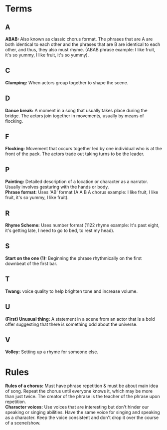 # Terms

## A
**ABAB:** Also known as classic chorus format. The phrases that are A are both identical to each other and the phrases that are B are identical to each other, and thus, they also must rhyme. (ABAB phrase example: I like fruit, it's so yummy, I like fruit, it's so yummy).  

## C
**Clumping:** When actors group together to shape the scene.  

## D
**Dance break:** A moment in a song that usually takes place during the bridge. The actors join together in movements, usually by means of flocking.  

## F
**Flocking:** Movement that occurs together led by one individual who is at the front of the pack. The actors trade out taking turns to be the leader.  

## P
**Painting:** Detailed description of a location or character as a narrator. Usually involves gesturing with the hands or body.  
**Phrase format:** Uses 'AB' format (A A B A chorus example: I like fruit, I like fruit, it's so yummy, I like fruit).

## R
**Rhyme Scheme:** Uses number format (1122 rhyme example: It's past eight, it's getting late, I need to go to bed, to rest my head).

## S
**Start on the one (1):** Beginning the phrase rhythmically on the first downbeat of the first bar.  

## T
**Twang:** voice quality to help brighten tone and increase volume.  

## U
**(First) Unusual thing:** A statement in a scene from an actor that is a bold offer suggesting that there is something odd about the universe.  

## V
**Volley:** Setting up a rhyme for someone else.  

# Rules
**Rules of a chorus:** Must have phrase repetition & must be about main idea of song. Repeat the chorus until everyone knows it, which may be more than just twice. The creator of the phrase is the teacher of the phrase upon repetition.  
**Character voices:** Use voices that are interesting but don't  hinder  our speaking or singing abilities. Have the same voice for singing and speaking as a character. Keep the voice consistent and don't drop it over the course of a scene/show.
